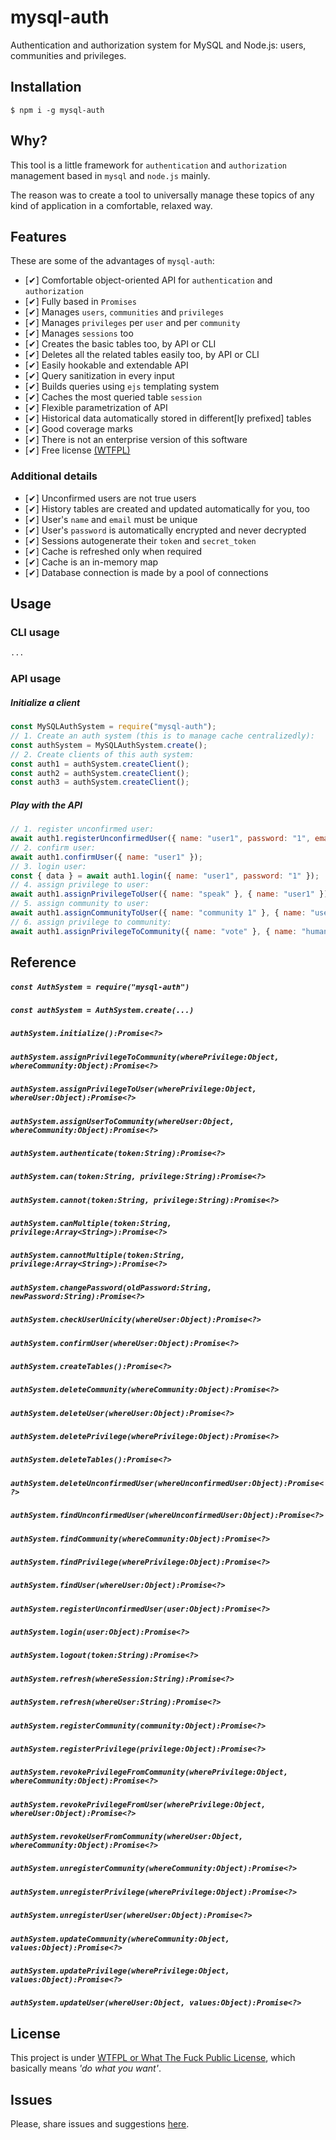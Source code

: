 # mysql-auth

Authentication and authorization system for MySQL and Node.js: users, communities and privileges.

## Installation

`$ npm i -g mysql-auth`

## Why?

This tool is a little framework for `authentication` and `authorization` management based in `mysql` and `node.js` mainly.

The reason was to create a tool to universally manage these topics of any kind of application in a comfortable, relaxed way.

## Features

These are some of the advantages of `mysql-auth`:

   - [✔] Comfortable object-oriented API for `authentication` and `authorization`
   - [✔] Fully based in `Promises`
   - [✔] Manages `users`, `communities` and `privileges`
   - [✔] Manages `privileges` per `user` and per `community`
   - [✔] Manages `sessions` too
   - [✔] Creates the basic tables too, by API or CLI
   - [✔] Deletes all the related tables easily too, by API or CLI
   - [✔] Easily hookable and extendable API
   - [✔] Query sanitization in every input
   - [✔] Builds queries using `ejs` templating system
   - [✔] Caches the most queried table `session`
   - [✔] Flexible parametrization of API
   - [✔] Historical data automatically stored in different[ly prefixed] tables
   - [✔] Good coverage marks
   - [✔] There is not an enterprise version of this software
   - [✔] Free license [(WTFPL)](https://es.wikipedia.org/wiki/WTFPL)

### Additional details

   - [✔] Unconfirmed users are not true users
   - [✔] History tables are created and updated automatically for you, too
   - [✔] User's `name` and `email` must be unique
   - [✔] User's `password` is automatically encrypted and never decrypted
   - [✔] Sessions autogenerate their `token` and `secret_token`
   - [✔] Cache is refreshed only when required
   - [✔] Cache is an in-memory map
   - [✔] Database connection is made by a pool of connections


## Usage

### CLI usage

```sh
...
```

### API usage

##### Initialize a client

```js
const MySQLAuthSystem = require("mysql-auth");
// 1. Create an auth system (this is to manage cache centralizedly):
const authSystem = MySQLAuthSystem.create();
// 2. Create clients of this auth system:
const auth1 = authSystem.createClient();
const auth2 = authSystem.createClient();
const auth3 = authSystem.createClient();
```

##### Play with the API

```js
// 1. register unconfirmed user:
await auth1.registerUnconfirmedUser({ name: "user1", password: "1", email: "user1@email.com" });
// 2. confirm user:
await auth1.confirmUser({ name: "user1" });
// 3. login user:
const { data } = await auth1.login({ name: "user1", password: "1" });
// 4. assign privilege to user:
await auth1.assignPrivilegeToUser({ name: "speak" }, { name: "user1" });
// 5. assign community to user:
await auth1.assignCommunityToUser({ name: "community 1" }, { name: "user1" });
// 6. assign privilege to community:
await auth1.assignPrivilegeToCommunity({ name: "vote" }, { name: "humans" });
```


## Reference



##### `const AuthSystem = require("mysql-auth")`






##### `const authSystem = AuthSystem.create(...)`





##### `authSystem.initialize():Promise<?>`




##### `authSystem.assignPrivilegeToCommunity(wherePrivilege:Object, whereCommunity:Object):Promise<?>`




##### `authSystem.assignPrivilegeToUser(wherePrivilege:Object, whereUser:Object):Promise<?>`




##### `authSystem.assignUserToCommunity(whereUser:Object, whereCommunity:Object):Promise<?>`




##### `authSystem.authenticate(token:String):Promise<?>`




##### `authSystem.can(token:String, privilege:String):Promise<?>`




##### `authSystem.cannot(token:String, privilege:String):Promise<?>`




##### `authSystem.canMultiple(token:String, privilege:Array<String>):Promise<?>`




##### `authSystem.cannotMultiple(token:String, privilege:Array<String>):Promise<?>`




##### `authSystem.changePassword(oldPassword:String, newPassword:String):Promise<?>`




##### `authSystem.checkUserUnicity(whereUser:Object):Promise<?>`




##### `authSystem.confirmUser(whereUser:Object):Promise<?>`




##### `authSystem.createTables():Promise<?>`




##### `authSystem.deleteCommunity(whereCommunity:Object):Promise<?>`




##### `authSystem.deleteUser(whereUser:Object):Promise<?>`




##### `authSystem.deletePrivilege(wherePrivilege:Object):Promise<?>`




##### `authSystem.deleteTables():Promise<?>`




##### `authSystem.deleteUnconfirmedUser(whereUnconfirmedUser:Object):Promise<?>`




##### `authSystem.findUnconfirmedUser(whereUnconfirmedUser:Object):Promise<?>`




##### `authSystem.findCommunity(whereCommunity:Object):Promise<?>`




##### `authSystem.findPrivilege(wherePrivilege:Object):Promise<?>`




##### `authSystem.findUser(whereUser:Object):Promise<?>`




##### `authSystem.registerUnconfirmedUser(user:Object):Promise<?>`




##### `authSystem.login(user:Object):Promise<?>`




##### `authSystem.logout(token:String):Promise<?>`




##### `authSystem.refresh(whereSession:String):Promise<?>`




##### `authSystem.refresh(whereUser:String):Promise<?>`




##### `authSystem.registerCommunity(community:Object):Promise<?>`




##### `authSystem.registerPrivilege(privilege:Object):Promise<?>`




##### `authSystem.revokePrivilegeFromCommunity(wherePrivilege:Object, whereCommunity:Object):Promise<?>`




##### `authSystem.revokePrivilegeFromUser(wherePrivilege:Object, whereUser:Object):Promise<?>`




##### `authSystem.revokeUserFromCommunity(whereUser:Object, whereCommunity:Object):Promise<?>`




##### `authSystem.unregisterCommunity(whereCommunity:Object):Promise<?>`




##### `authSystem.unregisterPrivilege(wherePrivilege:Object):Promise<?>`




##### `authSystem.unregisterUser(whereUser:Object):Promise<?>`




##### `authSystem.updateCommunity(whereCommunity:Object, values:Object):Promise<?>`




##### `authSystem.updatePrivilege(wherePrivilege:Object, values:Object):Promise<?>`




##### `authSystem.updateUser(whereUser:Object, values:Object):Promise<?>`





## License

This project is under [WTFPL or What The Fuck Public License](https://es.wikipedia.org/wiki/WTFPL), which basically means *'do what you want'*.

## Issues

Please, share issues and suggestions [here](https://github.com/allnulled/mysql-auth).
